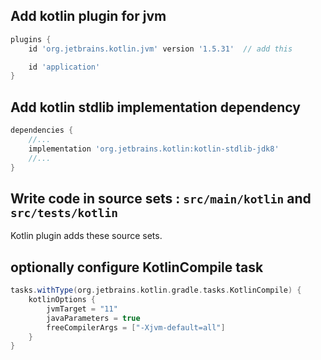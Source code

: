 

## Add kotlin plugin for jvm

```groovy
plugins {
    id 'org.jetbrains.kotlin.jvm' version '1.5.31'  // add this

    id 'application' 
}
```

## Add kotlin stdlib implementation dependency

```groovy
dependencies {
    //...
    implementation 'org.jetbrains.kotlin:kotlin-stdlib-jdk8' 
    //...
}
```

## Write code in source sets : `src/main/kotlin` and `src/tests/kotlin`

Kotlin plugin adds these source sets.

## optionally configure KotlinCompile task

```groovy
tasks.withType(org.jetbrains.kotlin.gradle.tasks.KotlinCompile) {
    kotlinOptions {
        jvmTarget = "11"
        javaParameters = true
        freeCompilerArgs = ["-Xjvm-default=all"]
    }
}
```